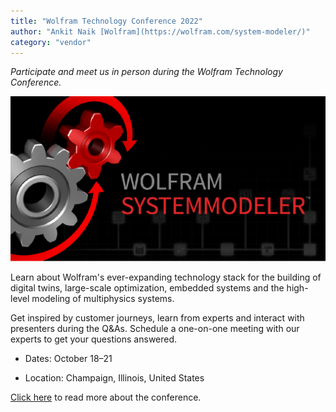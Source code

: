 ```yaml
---
title: "Wolfram Technology Conference 2022"
author: "Ankit Naik [Wolfram](https://wolfram.com/system-modeler/)"
category: "vendor"
---
```

*Participate and meet us in person during the Wolfram Technology Conference.*

![Alt text](System-Modeler-Events.png 'Wolfram Technology Conference 2022')

Learn about Wolfram's ever-expanding technology stack for the building of digital twins, large-scale optimization, embedded systems and the high-level modeling of multiphysics systems.

Get inspired by customer journeys, learn from experts and interact with presenters during the Q&As. Schedule a one-on-one meeting with our experts to get your questions answered.


- Dates: October 18&ndash;21

- Location: Champaign, Illinois, United States

[Click here](https://www.wolfram.com/events/technology-conference) to read more about the conference.
